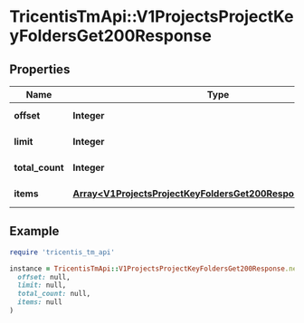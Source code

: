 # TricentisTmApi::V1ProjectsProjectKeyFoldersGet200Response

## Properties

| Name | Type | Description | Notes |
| ---- | ---- | ----------- | ----- |
| **offset** | **Integer** | Gets or sets offset. | [optional] |
| **limit** | **Integer** | Gets or sets limit. | [optional] |
| **total_count** | **Integer** | Gets or sets totalCount. | [optional] |
| **items** | [**Array&lt;V1ProjectsProjectKeyFoldersGet200ResponseItemsInner&gt;**](V1ProjectsProjectKeyFoldersGet200ResponseItemsInner.md) | Gets or sets items. | [optional] |

## Example

```ruby
require 'tricentis_tm_api'

instance = TricentisTmApi::V1ProjectsProjectKeyFoldersGet200Response.new(
  offset: null,
  limit: null,
  total_count: null,
  items: null
)
```

